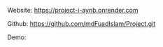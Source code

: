 


Website: https://project-i-aynb.onrender.com

Github: https://github.com/mdFuadIslam/Project.git

Demo: